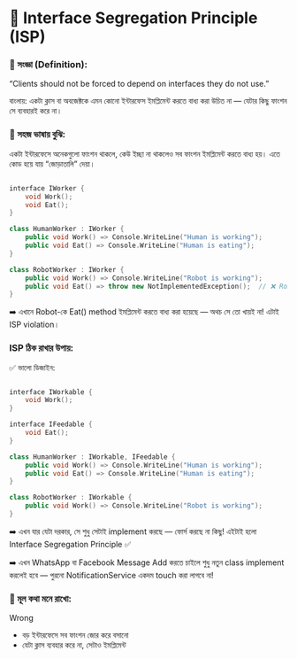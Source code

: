 # 📘 Interface Segregation Principle (ISP)

### 📌 সংজ্ঞা (Definition):

“Clients should not be forced to depend on interfaces they do not use.”

বাংলায়: একটা ক্লাস বা অবজেক্টকে এমন কোনো ইন্টারফেস ইমপ্লিমেন্ট করতে বাধ্য করা উচিত না — যেটার কিছু ফাংশন সে ব্যবহারই করে না।

### 🎯 সহজ ভাষায় বুঝি:

একটা ইন্টারফেসে অনেকগুলো ফাংশন থাকলে, কেউ ইচ্ছা না থাকলেও সব ফাংশন ইমপ্লিমেন্ট করতে বাধ্য হয়।
এতে কোড হয়ে যায় “জোড়াতালি” দেয়া।

```cpp

interface IWorker {
    void Work();
    void Eat();
}

class HumanWorker : IWorker {
    public void Work() => Console.WriteLine("Human is working");
    public void Eat() => Console.WriteLine("Human is eating");
}

class RobotWorker : IWorker {
    public void Work() => Console.WriteLine("Robot is working");
    public void Eat() => throw new NotImplementedException();  // ❌ Robot তো খায় না!
}


```

➡️ এখানে Robot-কে Eat() method ইমপ্লিমেন্ট করতে বাধ্য করা হয়েছে — অথচ সে তো খায়ই না!
এটাই ISP violation।

### ISP ঠিক রাখার উপায়:

✅ ভালো ডিজাইন:

```cpp

interface IWorkable {
    void Work();
}

interface IFeedable {
    void Eat();
}

class HumanWorker : IWorkable, IFeedable {
    public void Work() => Console.WriteLine("Human is working");
    public void Eat() => Console.WriteLine("Human is eating");
}

class RobotWorker : IWorkable {
    public void Work() => Console.WriteLine("Robot is working");
}

```

➡️ এখন যার যেটা দরকার, সে শুধু সেটাই implement করছে — ফোর্স করছে না কিছু!
এইটাই হলো Interface Segregation Principle ✅

➡️ এখন WhatsApp বা Facebook Message Add করতে চাইলে শুধু নতুন class implement করলেই হবে — পুরনো NotificationService একদম touch করা লাগবে না!

### 🧠 মূল কথা মনে রাখো:

Wrong

- বড় ইন্টারফেসে সব ফাংশন জোর করে বসানো
- যেটা ক্লাস ব্যবহার করে না, সেটাও ইমপ্লিমেন্ট
